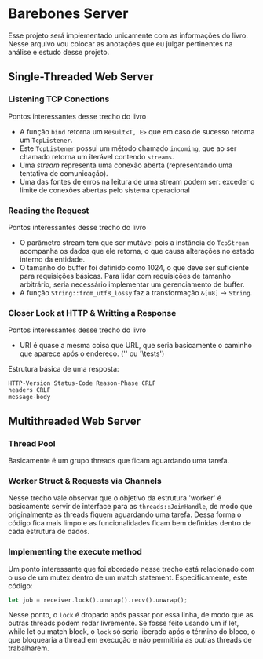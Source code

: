 # Barebones Server
Esse projeto será implementado unicamente com as informações do livro. Nesse arquivo vou colocar as anotações que eu julgar pertinentes na análise e estudo desse projeto.

## Single-Threaded Web Server
### Listening TCP Conections
Pontos interessantes desse trecho do livro

* A função ```bind``` retorna um ```Result<T, E>``` que em caso de sucesso retorna um ```TcpListener```. 
* Este ```TcpListener``` possui um método chamado ```incoming```, que ao ser chamado retorna um iterável contendo ```streams```. 
* Uma *stream* representa uma conexão aberta (representando uma tentativa de comunicação). 
* Uma das fontes de erros na leitura de uma stream podem ser: exceder o limite de conexões abertas pelo sistema operacional

### Reading the Request
Pontos interessantes desse trecho do livro

* O parâmetro stream tem que ser mutável pois a instância do ```TcpStream``` acompanha os dados que ele retorna, o que causa alterações no estado interno da entidade. 
* O tamanho do buffer foi definido como 1024, o que deve ser suficiente para requisições básicas. Para lidar com requisições de tamanho arbitrário, seria necessário implementar um gerenciamento de buffer. 
* A função ```String::from_utf8_lossy``` faz a transformação ```&[u8]``` -> ```String```. 

### Closer Look at HTTP & Writting a Response
Pontos interessantes desse trecho do livro

* URI é quase a mesma coisa que URL, que seria basicamente o caminho que aparece após o endereço. ('\' ou '\tests')

Estrutura básica de uma resposta: 
```
HTTP-Version Status-Code Reason-Phase CRLF
headers CRLF
message-body
```
## Multithreaded Web Server

### Thread Pool
Basicamente é um grupo threads que ficam aguardando uma tarefa. 

### Worker Struct & Requests via Channels
Nesse trecho vale observar que o objetivo da estrutura 'worker' é basicamente servir de interface para as ```threads::JoinHandle```, de modo que originalmente as threads fiquem aguardando uma tarefa. Dessa forma o código fica mais limpo e as funcionalidades ficam bem definidas dentro de cada estrutura de dados. 

### Implementing the execute method
Um ponto interessante que foi abordado nesse trecho está relacionado com o uso de um mutex dentro de um match statement. Especificamente, este código: 
```rust
let job = receiver.lock().unwrap().recv().unwrap();
```
Nesse ponto, o ```lock``` é dropado após passar por essa linha, de modo que as outras threads podem rodar livremente. Se fosse feito usando um if let, while let ou match block, o ```lock``` só seria liberado após o término do bloco, o que bloquearia a thread em execução e não permitiria as outras threads de trabalharem. 